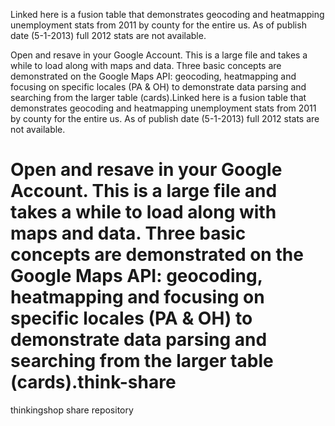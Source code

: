 Linked here is a fusion table that demonstrates geocoding and heatmapping unemployment stats from 2011 by county for the entire us. As of publish date (5-1-2013) full 2012 stats are not available.

Open and resave in your Google Account.  This is a large file and takes a while to load along with maps and data.  Three basic concepts are demonstrated on the Google Maps API: geocoding, heatmapping and focusing on specific locales (PA & OH) to demonstrate data parsing and searching from the larger table (cards).Linked here is a fusion table that demonstrates geocoding and heatmapping unemployment stats from 2011 by county for the entire us. As of publish date (5-1-2013) full 2012 stats are not available.

Open and resave in your Google Account.  This is a large file and takes a while to load along with maps and data.  Three basic concepts are demonstrated on the Google Maps API: geocoding, heatmapping and focusing on specific locales (PA & OH) to demonstrate data parsing and searching from the larger table (cards).think-share
===========

thinkingshop share repository
